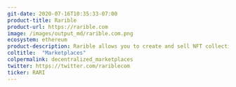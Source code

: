 ```yaml
---
git-date: 2020-07-16T10:35:33-07:00
product-title: Rarible
product-url: https://rarible.com
image: /images/output_md/rarible.com.png
ecosystem: ethereum
product-description: Rarible allows you to create and sell NFT collectibles at digital art marketplace
coltitle:  "Marketplaces"
colpermalink: decentralized_marketplaces
twitter: https://twitter.com/rariblecom
ticker: RARI
---
```

